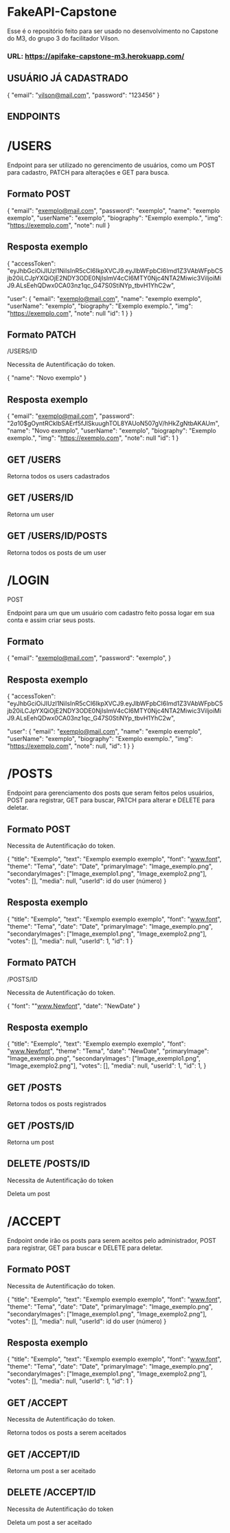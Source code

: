 # FakeAPI-Capstone

Esse é o repositório feito para ser usado no desenvolvimento no Capstone do M3, do grupo 3 do facilitador Vilson.

### URL: https://apifake-capstone-m3.herokuapp.com/

## USUÁRIO JÁ CADASTRADO

{
"email": "vilson@mail.com",
"password": "123456"
}

## ENDPOINTS

# /USERS

Endpoint para ser utilizado no gerencimento de usuários, como um POST para cadastro, PATCH para alterações e GET para busca.

## Formato POST

{
"email": "exemplo@mail.com",
"password": "exemplo",
"name": "exemplo exemplo",
"userName": "exemplo",
"biography": "Exemplo exemplo.",
"img": "https://exemplo.com",
"note": null
}

## Resposta exemplo

{
"accessToken": "eyJhbGciOiJIUzI1NiIsInR5cCI6IkpXVCJ9.eyJlbWFpbCI6Imd1Z3VAbWFpbC5jb20iLCJpYXQiOjE2NDY3ODE0NjIsImV4cCI6MTY0Njc4NTA2Miwic3ViIjoiMiJ9.ALsEehQDwx0CA03nz1qc_G47S0StiNYp_tbvH1YhC2w",

"user": {
"email": "exemplo@mail.com",
"name": "exemplo exemplo",
"userName": "exemplo",
"biography": "Exemplo exemplo.",
"img": "https://exemplo.com",
"note": null
"id": 1
}
}

## Formato PATCH

/USERS/ID

Necessita de Autentificação do token.

{
"name": "Novo exemplo"
}

## Resposta exemplo

{
"email": "exemplo@mail.com",
"password": "$2a$10$gOyntRCklbSAErf5fJlSkuughTOL8YAUoN507gV/hHkZgNtbAKAUm",
"name": "Novo exemplo",
"userName": "exemplo",
"biography": "Exemplo exemplo.",
"img": "https://exemplo.com",
"note": null
"id": 1
}

## GET /USERS

Retorna todos os users cadastrados

## GET /USERS/ID

Retorna um user

## GET /USERS/ID/POSTS

Retorna todos os posts de um user

# /LOGIN

POST

Endpoint para um que um usuário com cadastro feito possa logar em sua conta e assim criar seus posts.

## Formato

{
"email": "exemplo@mail.com",
"password": "exemplo",
}

## Resposta exemplo

{
"accessToken": "eyJhbGciOiJIUzI1NiIsInR5cCI6IkpXVCJ9.eyJlbWFpbCI6Imd1Z3VAbWFpbC5jb20iLCJpYXQiOjE2NDY3ODE0NjIsImV4cCI6MTY0Njc4NTA2Miwic3ViIjoiMiJ9.ALsEehQDwx0CA03nz1qc_G47S0StiNYp_tbvH1YhC2w",

"user": {
"email": "exemplo@mail.com",
"name": "exemplo exemplo",
"userName": "exemplo",
"biography": "Exemplo exemplo.",
"img": "https://exemplo.com",
"note": null,
"id": 1
}
}

# /POSTS

Endpoint para gerenciamento dos posts que seram feitos pelos usuários, POST para registrar, GET para buscar, PATCH para alterar e DELETE para deletar.

## Formato POST

Necessita de Autentificação do token.

{
"title": "Exemplo",
"text": "Exemplo exemplo exemplo",
"font": "www.font",
"theme": "Tema",
"date": "Date",
"primaryImage": "Image_exemplo.png",
"secondaryImages": ["Image_exemplo1.png", "Image_exemplo2.png"],
"votes": [],
"media": null,
"userId": id do user (número)
}

## Resposta exemplo

{
"title": "Exemplo",
"text": "Exemplo exemplo exemplo",
"font": "www.font",
"theme": "Tema",
"date": "Date",
"primaryImage": "Image_exemplo.png",
"secondaryImages": ["Image_exemplo1.png", "Image_exemplo2.png"],
"votes": [],
"media": null,
"userId": 1,
"id": 1
}

## Formato PATCH

/POSTS/ID

Necessita de Autentificação do token.

{
"font": ""www.Newfont",
"date": "NewDate"
}

## Resposta exemplo

{
"title": "Exemplo",
"text": "Exemplo exemplo exemplo",
"font": "www.Newfont",
"theme": "Tema",
"date": "NewDate",
"primaryImage": "Image_exemplo.png",
"secondaryImages": ["Image_exemplo1.png", "Image_exemplo2.png"],
"votes": [],
"media": null,
"userId": 1,
"id": 1,
}

## GET /POSTS

Retorna todos os posts registrados

## GET /POSTS/ID

Retorna um post

## DELETE /POSTS/ID

Necessita de Autentificação do token

Deleta um post

# /ACCEPT

Endpoint onde irão os posts para serem aceitos pelo administrador, POST para registrar, GET para buscar e DELETE para deletar.

## Formato POST

Necessita de Autentificação do token.

{
"title": "Exemplo",
"text": "Exemplo exemplo exemplo",
"font": "www.font",
"theme": "Tema",
"date": "Date",
"primaryImage": "Image_exemplo.png",
"secondaryImages": ["Image_exemplo1.png", "Image_exemplo2.png"],
"votes": [],
"media": null,
"userId": id do user (número)
}

## Resposta exemplo

{
"title": "Exemplo",
"text": "Exemplo exemplo exemplo",
"font": "www.font",
"theme": "Tema",
"date": "Date",
"primaryImage": "Image_exemplo.png",
"secondaryImages": ["Image_exemplo1.png", "Image_exemplo2.png"],
"votes": [],
"media": null,
"userId": 1,
"id": 1
}

## GET /ACCEPT

Necessita de Autentificação do token.

Retorna todos os posts a serem aceitados

## GET /ACCEPT/ID

Retorna um post a ser aceitado

## DELETE /ACCEPT/ID

Necessita de Autentificação do token

Deleta um post a ser aceitado
